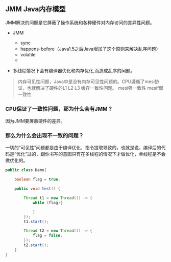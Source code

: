 ## JMM Java内存模型

JMM解决的问题是它屏蔽了操作系统和各种硬件对内存访问的差异性问题。

* JMM
  * sync
  * happens-before（Java1.5之后Java增加了这个原则来解决乱序问题）
  * volatile
  * 

* 多线程情况下会有编译器优化和内存优化,而造成乱序的问题。


> 内存可见性问题，Java中是没有内存可见性问题的。CPU遵循了mesi协议，也就解决了硬件的L1 L2 L3 缓存一致性问题。
    mesi强一致性 mesif弱一致性
### CPU保证了一致性问题，那为什么会有JMM？  
因为JMM要屏蔽硬件的差异。
### 那么为什么会出现不一致的问题？   
一切的“可见性”问题都是由于编译优化，指令提取导致的，也就是说，编译后的代码是“优化”过的，跟你书写的意图只有在多线程的情况下才做优化，单线程是不会做优化的。

``` java
public class Demo{

    boolean flag = true;

    public void test() {

        Thread t1 = new Thread(() -> {
            while (flag){

            }
        });
        t1.start();

        Thread t2 = new Thread(() -> {
            flag = false;
        });
        t2.start();
    }
}
```
